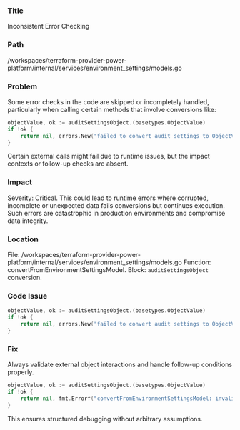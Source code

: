 ### Title

Inconsistent Error Checking

### Path

/workspaces/terraform-provider-power-platform/internal/services/environment_settings/models.go

### Problem

Some error checks in the code are skipped or incompletely handled, particularly when calling certain methods that involve conversions like:

```go
objectValue, ok := auditSettingsObject.(basetypes.ObjectValue)
if !ok {
    return nil, errors.New("failed to convert audit settings to ObjectValue")
}
```

Certain external calls might fail due to runtime issues, but the impact contexts or follow-up checks are absent.

### Impact

Severity: Critical.
This could lead to runtime errors where corrupted, incomplete or unexpected data fails conversions but continues execution. Such errors are catastrophic in production environments and compromise data integrity.

### Location

File: /workspaces/terraform-provider-power-platform/internal/services/environment_settings/models.go
Function: convertFromEnvironmentSettingsModel.
Block: `auditSettingsObject` conversion.

### Code Issue

```go
objectValue, ok := auditSettingsObject.(basetypes.ObjectValue)
if !ok {
    return nil, errors.New("failed to convert audit settings to ObjectValue")
}
```

### Fix

Always validate external object interactions and handle follow-up conditions properly.

```go
objectValue, ok := auditSettingsObject.(basetypes.ObjectValue)
if !ok {
    return nil, fmt.Errorf("convertFromEnvironmentSettingsModel: invalid audit settings object conversion")
}
```
This ensures structured debugging without arbitrary assumptions.
